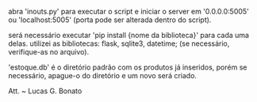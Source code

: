 abra 'inouts.py' para executar o script e iniciar o server em '0.0.0.0:5005' ou 'localhost:5005' (porta pode ser alterada dentro do script).


será necessário executar 'pip install {nome da biblioteca}' para cada uma delas.
utilizei as bibliotecas: flask, sqlite3, datetime;
(se necessário, verifique-as no arquivo).


'estoque.db' é o diretório padrão com os produtos já inseridos, porém se necessário, apague-o do diretório e um novo será criado.


Att.
~ Lucas G. Bonato
